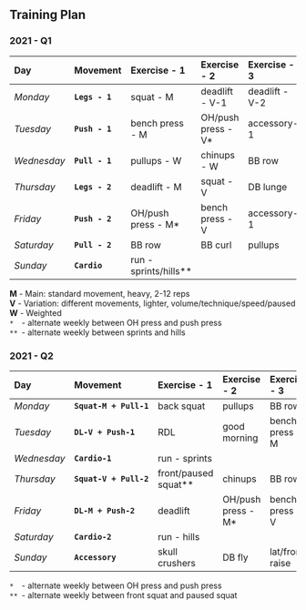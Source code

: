 ## Training Plan


### 2021 - Q1

| Day         | Movement       | Exercise - 1          | Exercise - 2          | Exercise - 3    | Exercise - 4    |
| :---------- | :------------- | :-------------------- | :-------------------- | :-------------- | :-------------- |
| *Monday*    | **`Legs - 1`** | squat - M             | deadlift - V-1        | deadlift - V-2  | DB lunge        |
| *Tuesday*   | **`Push - 1`** | bench press - M       | OH/push press - V*    | accessory-1     | accessory-2     |
| *Wednesday* | **`Pull - 1`** | pullups - W           | chinups - W           | BB row          | DB curl         |
| *Thursday*  | **`Legs - 2`** | deadlift - M          | squat - V             | DB lunge        |                 |
| *Friday*    | **`Push - 2`** | OH/push press - M*    | bench press - V       | accessory-1     | accessory-2     |
| *Saturday*  | **`Pull - 2`** | BB row                | BB curl               | pullups         | chinups         |
| *Sunday*    | **`Cardio  `** | run - sprints/hills** |                       |                 |                 |


**M** - Main: standard movement, heavy, 2-12 reps  
**V** - Variation: different movements, lighter, volume/technique/speed/paused  
**W** - Weighted  
`* ` - alternate weekly between OH press and push press  
`**` - alternate weekly between sprints and hills


### 2021 - Q2

| Day         | Movement               | Exercise - 1          | Exercise - 2          | Exercise - 3     | Exercise - 4       |
| :---------- | :--------------------- | :-------------------- | :-------------------- | :--------------- | :----------------- |
| *Monday*    | **`Squat-M + Pull-1`** | back squat            | pullups               | BB row           | DB curl            |
| *Tuesday*   | **`DL-V + Push-1   `** | RDL                   | good morning          | bench press - M  | OH/push press - V* |
| *Wednesday* | **`Cardio-1        `** | run - sprints         |                       |                  |                    |
| *Thursday*  | **`Squat-V + Pull-2`** | front/paused squat**  | chinups               | BB row           | BB curl            |
| *Friday*    | **`DL-M + Push-2   `** | deadlift              | OH/push press - M*    | bench press - V  | dips               |
| *Saturday*  | **`Cardio-2        `** | run - hills           |                       |                  |                    |
| *Sunday*    | **`Accessory       `** | skull crushers        | DB fly                | lat/front raise  |                    |

`* ` - alternate weekly between OH press and push press  
`**` - alternate weekly between front squat and paused squat
